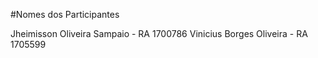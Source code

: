 #Nomes dos Participantes

Jheimisson Oliveira Sampaio - RA 1700786
Vinicius Borges Oliveira    - RA 1705599

